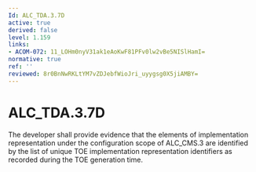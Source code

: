 ```yaml
---
Id: ALC_TDA.3.7D
active: true
derived: false
level: 1.159
links:
- ACOM-072: 11_LOHm0nyV31ak1eAoKwF81PFv0lw2vBe5NISlHamI=
normative: true
ref: ''
reviewed: 8r0BnNwRKLtYM7vZDJebfWioJri_uyygsg0X5jiAMBY=
---
```


# ALC_TDA.3.7D

The developer shall provide evidence that the elements of implementation representation under the configuration scope of ALC_CMS.3 are identified by the list of unique TOE implementation representation identifiers as recorded during the TOE generation time.